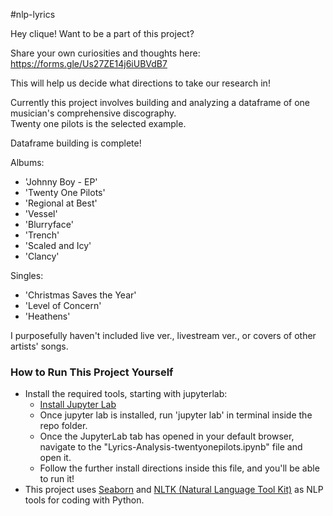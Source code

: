 #nlp-lyrics

Hey clique! Want to be a part of this project?

Share your own curiosities and thoughts here: https://forms.gle/Us27ZE14j6iUBVdB7

This will help us decide what directions to take our research in!

Currently this project involves building and analyzing a dataframe of one musician's comprehensive discography. \
Twenty one pilots is the selected example. 

Dataframe building is complete! 

Albums:
* 'Johnny Boy - EP'
* 'Twenty One Pilots'
* 'Regional at Best'
* 'Vessel'
* 'Blurryface'
* 'Trench'
* 'Scaled and Icy'
* 'Clancy'

Singles:
* 'Christmas Saves the Year'
* 'Level of Concern'
* 'Heathens'

I purposefully haven't included live ver., livestream ver., or covers of other artists' songs.

### How to Run This Project Yourself
* Install the required tools, starting with jupyterlab:
  * [Install Jupyter Lab](https://jupyter.org/install)
  * Once jupyter lab is installed, run 'jupyter lab' in terminal inside the repo folder.
  * Once the JupyterLab tab has opened in your default browser, navigate to the "Lyrics-Analysis-twentyonepilots.ipynb" file and open it.
  * Follow the further install directions inside this file, and you'll be able to run it!
* This project uses [Seaborn](https://seaborn.pydata.org/installing.html) and [NLTK (Natural Language Tool Kit)](https://www.nltk.org/install.html) as NLP tools for coding with Python.

